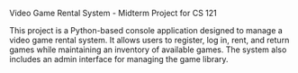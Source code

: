 Video Game Rental System - Midterm Project for CS 121

This project is a Python-based console application designed to manage a video game rental system.
It allows users to register, log in, rent, and return games while maintaining an inventory of available games.
The system also includes an admin interface for managing the game library.



